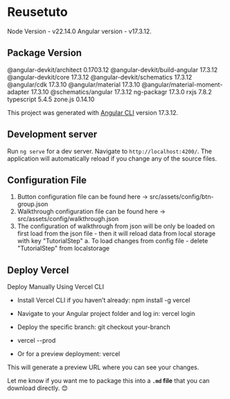 # Reusetuto

Node Version - v22.14.0
Angular version - v17.3.12.


Package                            Version
------------------------------------------------------------
@angular-devkit/architect          0.1703.12
@angular-devkit/build-angular      17.3.12
@angular-devkit/core               17.3.12
@angular-devkit/schematics         17.3.12
@angular/cdk                       17.3.10
@angular/material                  17.3.10
@angular/material-moment-adapter   17.3.10
@schematics/angular                17.3.12
ng-packagr                         17.3.0
rxjs                               7.8.2
typescript                         5.4.5
zone.js                            0.14.10

This project was generated with [Angular CLI](https://github.com/angular/angular-cli) version 17.3.12.

## Development server

Run `ng serve` for a dev server. Navigate to `http://localhost:4200/`. The application will automatically reload if you change any of the source files.

## Configuration File
1. Button configuration file can be found here -> src/assets/config/btn-group.json
2. Walkthrough configuration file can be found here -> src/assets/config/walkthrough.json
3. The configuration of walkthrough from json will be only be loaded on first load from the json file - then it will reload data from local storage with key "TutorialStep"
        a. To load changes from config file - delete "TutorialStep" from localstorage 

## Deploy Vercel
Deploy Manually Using Vercel CLI
- Install Vercel CLI if you haven’t already:
        npm install -g vercel

- Navigate to your Angular project folder and log in:
        vercel login

- Deploy the specific branch:
        git checkout your-branch

- vercel --prod
- Or for a preview deployment:
        vercel
        
This will generate a preview URL where you can see your changes.


Let me know if you want me to package this into a **`.md` file** that you can download directly. 😊